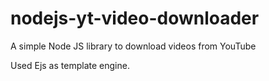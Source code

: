 # nodejs-yt-video-downloader
A simple Node JS library to download videos from YouTube

Used Ejs as template engine.
